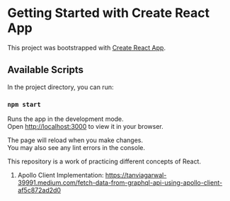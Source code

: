 # Getting Started with Create React App

This project was bootstrapped with [Create React App](https://github.com/facebook/create-react-app).

## Available Scripts

In the project directory, you can run:

### `npm start`

Runs the app in the development mode.\
Open [http://localhost:3000](http://localhost:3000) to view it in your browser.

The page will reload when you make changes.\
You may also see any lint errors in the console.

This repository is a work of practicing different concepts of React.

1. Apollo Client Implementation:
https://tanviagarwal-39991.medium.com/fetch-data-from-graphql-api-using-apollo-client-af5c872ad2d0
